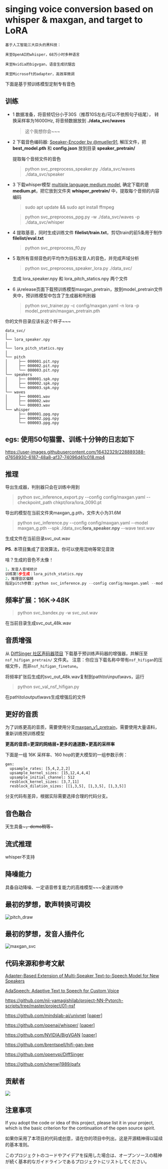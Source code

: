# singing voice conversion based on whisper & maxgan, and target to LoRA

```
基于人工智能三大巨头的黑科技：

来至OpenAI的whisper，68万小时多种语言

来至Nvidia的bigvgan，语音生成抗锯齿

来至Microsoft的adapter，高效率微调
```

下面是基于预训练模型定制专有音色

## 训练

- 1 数据准备，将音频切分小于30S（推荐10S左右/可以不依照句子结尾）， 转换采样率为16000Hz, 将音频数据放到 **./data_svc/waves**
    > 这个我想你会~~~

- 2 下载音色编码器: [Speaker-Encoder by @mueller91](https://drive.google.com/drive/folders/15oeBYf6Qn1edONkVLXe82MzdIi3O_9m3), 解压文件，把 **best_model.pth** 和 **config.json** 放到目录 **speaker_pretrain/**

    提取每个音频文件的音色
    
    > python svc_preprocess_speaker.py ./data_svc/waves ./data_svc/speaker

- 3 下载whisper模型 [multiple language medium model](https://openaipublic.azureedge.net/main/whisper/models/345ae4da62f9b3d59415adc60127b97c714f32e89e936602e85993674d08dcb1/medium.pt), 确定下载的是**medium.pt**，把它放到文件夹 **whisper_pretrain/** 中，提取每个音频的内容编码

    > sudo apt update && sudo apt install ffmpeg

    > python svc_preprocess_ppg.py -w ./data_svc/waves -p ./data_svc/whisper

- 4 提取基音，同时生成训练文件 **filelist/train.txt**，剪切train的前5条用于制作**filelist/eval.txt**

    > python svc_preprocess_f0.py

- 5 取所有音频音色的平均作为目标发音人的音色，并完成声域分析
    
    > python svc_preprocess_speaker_lora.py ./data_svc/

    生成 lora_speaker.npy 和 lora_pitch_statics.npy 两个文件

- 6 从release页面下载预训练模型maxgan_pretrain，放到model_pretrain文件夹中，预训练模型中包含了生成器和判别器

    > python svc_trainer.py -c config/maxgan.yaml -n lora -p model_pretrain/maxgan_pretrain.pth


你的文件目录应该长这个样子~~~

    data_svc/
    │
    └── lora_speaker.npy
    │
    └── lora_pitch_statics.npy
    │
    └── pitch
    │     ├── 000001.pit.npy
    │     ├── 000002.pit.npy
    │     └── 000003.pit.npy
    └── speakers
    │     ├── 000001.spk.npy
    │     ├── 000002.spk.npy
    │     └── 000003.spk.npy
    └── waves
    │     ├── 000001.wav
    │     ├── 000002.wav
    │     └── 000003.wav
    └── whisper
          ├── 000001.ppg.npy
          ├── 000002.ppg.npy
          └── 000003.ppg.npy

## egs: 使用50句猫雷、训练十分钟的日志如下
https://user-images.githubusercontent.com/16432329/228889388-d7658930-6187-48a8-af37-74096d41c018.mp4

## 推理
导出生成器，判别器只会在训练中用到

> python svc_inference_export.py --config config/maxgan.yaml --checkpoint_path chkpt/lora/lora_0090.pt

导出的模型在当前文件夹maxgan_g.pth，文件大小为31.6M

> python svc_inference.py --config config/maxgan.yaml --model maxgan_g.pth --spk ./data_svc/**lora_speaker.npy** --wave test.wav

生成文件在当前目录svc_out.wav

**PS.** 本项目集成了音效算法，你可以使用混响等常见音效

啥？生成的音色不太像！
```python
1，发音人音域统计
训练第5步生成：lora_pitch_statics.npy
2，推理音区偏移
指定pitch参数：python svc_inference.py --config config/maxgan.yaml --model maxgan_g.pth --spk ./data_svc/lora_speaker.npy --statics ./data_svc/lora_pitch_statics.npy --wave test.wav
```

## 频率扩展：16K->48K

> python svc_bandex.py -w svc_out.wav

在当前目录生成svc_out_48k.wav

## 音质增强

从 [DiffSinger 社区声码器项目](https://openvpi.github.io/vocoders) 下载基于预训练声码器的增强器，并解压至 `nsf_hifigan_pretrain/` 文件夹。
注意：你应当下载名称中带有`nsf_hifigan`的压缩文件，而非`nsf_hifigan_finetune`。

将频率扩张后生成的svc_out_48k.wav复制到path\to\input\wavs，运行

>python svc_val_nsf_hifigan.py

在path\to\output\wavs生成增强后的文件

## 更好的音质
为了训练更高的音质，需要使用分支[maxgan_v1_pretrain](https://github.com/PlayVoice/lora-svc/tree/maxgan_v1_pretrain)，需要使用大量语料，重新训练预训练模型

**更高的音质=更深的网络层+更多的通道数+更高的采样率**

下面是一组 16K 采样率、160 hop的更大模型的一组参数示例：

```
gen:
  upsample_rates: [5,4,2,2,2]
  upsample_kernel_sizes: [15,12,4,4,4]
  upsample_initial_channel: 512
  resblock_kernel_sizes: [3,7,11]
  resblock_dilation_sizes: [[1,3,5], [1,3,5], [1,3,5]]
```

分支代码有差异，根据实际需要选择合理的代码分支。

## 音色融合
天生具备~~~，demo稍等~~~

## 流式推理
whisper不支持

## 降噪能力
具备自动降噪、一定语音修复能力的高维模型~~~全速训练中

## 最初的梦想，歌声转换可调校
![pitch_draw](https://user-images.githubusercontent.com/16432329/229392989-0631234c-8f19-427b-b327-e0fba8bcb917.png)

## 最初的梦想，发音人插件化
![maxgan_svc](https://user-images.githubusercontent.com/16432329/229016002-963f1d70-a5f6-474d-98fa-051bc8c21f26.png)

## 代码来源和参考文献
[Adapter-Based Extension of Multi-Speaker Text-to-Speech Model for New Speakers](https://arxiv.org/abs/2211.00585)

[AdaSpeech: Adaptive Text to Speech for Custom Voice](https://arxiv.org/pdf/2103.00993.pdf)

https://github.com/nii-yamagishilab/project-NN-Pytorch-scripts/tree/master/project/01-nsf

https://github.com/mindslab-ai/univnet [[paper]](https://arxiv.org/abs/2106.07889)

https://github.com/openai/whisper/ [[paper]](https://arxiv.org/abs/2212.04356)

https://github.com/NVIDIA/BigVGAN [[paper]](https://arxiv.org/abs/2206.04658)

https://github.com/brentspell/hifi-gan-bwe

https://github.com/openvpi/DiffSinger

https://github.com/chenwj1989/pafx

## 贡献者

<a href="https://github.com/PlayVoice/lora-svc/graphs/contributors">
  <img src="https://contrib.rocks/image?repo=PlayVoice/lora-svc" />
</a>

## 注意事项
If you adopt the code or idea of this project, please list it in your project, which is the basic criterion for the continuation of the open source spirit.

如果你采用了本项目的代码或创意，请在你的项目中列出，这是开源精神得以延续的基本准则。

このプロジェクトのコードやアイデアを採用した場合は、オープンソースの精神が続く基本的なガイドラインであるプロジェクトにリストしてください。
